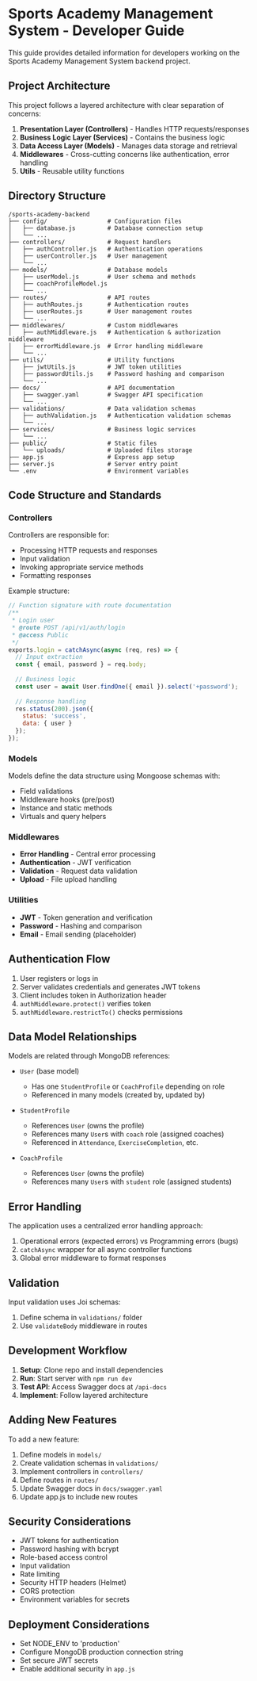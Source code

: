 # Sports Academy Management System - Developer Guide

This guide provides detailed information for developers working on the Sports Academy Management System backend project.

## Project Architecture

This project follows a layered architecture with clear separation of concerns:

1. **Presentation Layer (Controllers)** - Handles HTTP requests/responses
2. **Business Logic Layer (Services)** - Contains the business logic
3. **Data Access Layer (Models)** - Manages data storage and retrieval
4. **Middlewares** - Cross-cutting concerns like authentication, error handling
5. **Utils** - Reusable utility functions

## Directory Structure

```
/sports-academy-backend
├── config/                 # Configuration files
│   ├── database.js         # Database connection setup
│   └── ...
├── controllers/            # Request handlers
│   ├── authController.js   # Authentication operations
│   ├── userController.js   # User management
│   └── ...
├── models/                 # Database models
│   ├── userModel.js        # User schema and methods
│   ├── coachProfileModel.js
│   └── ...
├── routes/                 # API routes
│   ├── authRoutes.js       # Authentication routes
│   ├── userRoutes.js       # User management routes
│   └── ...
├── middlewares/            # Custom middlewares
│   ├── authMiddleware.js   # Authentication & authorization middleware
│   ├── errorMiddleware.js  # Error handling middleware
│   └── ...
├── utils/                  # Utility functions
│   ├── jwtUtils.js         # JWT token utilities
│   ├── passwordUtils.js    # Password hashing and comparison
│   └── ...
├── docs/                   # API documentation
│   ├── swagger.yaml        # Swagger API specification
│   └── ...
├── validations/            # Data validation schemas
│   ├── authValidation.js   # Authentication validation schemas
│   └── ...
├── services/               # Business logic services
│   └── ...
├── public/                 # Static files
│   └── uploads/            # Uploaded files storage
├── app.js                  # Express app setup
├── server.js               # Server entry point
└── .env                    # Environment variables
```

## Code Structure and Standards

### Controllers

Controllers are responsible for:
- Processing HTTP requests and responses
- Input validation
- Invoking appropriate service methods
- Formatting responses

Example structure:
```javascript
// Function signature with route documentation
/**
 * Login user
 * @route POST /api/v1/auth/login
 * @access Public
 */
exports.login = catchAsync(async (req, res) => {
  // Input extraction
  const { email, password } = req.body;
  
  // Business logic
  const user = await User.findOne({ email }).select('+password');
  
  // Response handling
  res.status(200).json({
    status: 'success',
    data: { user }
  });
});
```

### Models

Models define the data structure using Mongoose schemas with:
- Field validations
- Middleware hooks (pre/post)
- Instance and static methods
- Virtuals and query helpers

### Middlewares

- **Error Handling** - Central error processing
- **Authentication** - JWT verification
- **Validation** - Request data validation
- **Upload** - File upload handling

### Utilities

- **JWT** - Token generation and verification
- **Password** - Hashing and comparison
- **Email** - Email sending (placeholder)

## Authentication Flow

1. User registers or logs in
2. Server validates credentials and generates JWT tokens
3. Client includes token in Authorization header
4. `authMiddleware.protect()` verifies token
5. `authMiddleware.restrictTo()` checks permissions

## Data Model Relationships

Models are related through MongoDB references:

- `User` (base model) 
  - Has one `StudentProfile` or `CoachProfile` depending on role
  - Referenced in many models (created by, updated by)

- `StudentProfile`
  - References `User` (owns the profile)
  - References many `User`s with `coach` role (assigned coaches)
  - Referenced in `Attendance`, `ExerciseCompletion`, etc.

- `CoachProfile`
  - References `User` (owns the profile)
  - References many `User`s with `student` role (assigned students)

## Error Handling

The application uses a centralized error handling approach:

1. Operational errors (expected errors) vs Programming errors (bugs)
2. `catchAsync` wrapper for all async controller functions
3. Global error middleware to format responses

## Validation

Input validation uses Joi schemas:
1. Define schema in `validations/` folder
2. Use `validateBody` middleware in routes

## Development Workflow

1. **Setup**: Clone repo and install dependencies
2. **Run**: Start server with `npm run dev`
3. **Test API**: Access Swagger docs at `/api-docs`
4. **Implement**: Follow layered architecture

## Adding New Features

To add a new feature:

1. Define models in `models/`
2. Create validation schemas in `validations/`
3. Implement controllers in `controllers/`
4. Define routes in `routes/`
5. Update Swagger docs in `docs/swagger.yaml`
6. Update app.js to include new routes

## Security Considerations

- JWT tokens for authentication
- Password hashing with bcrypt
- Role-based access control
- Input validation
- Rate limiting
- Security HTTP headers (Helmet)
- CORS protection
- Environment variables for secrets

## Deployment Considerations

- Set NODE_ENV to 'production'
- Configure MongoDB production connection string
- Set secure JWT secrets
- Enable additional security in `app.js` 